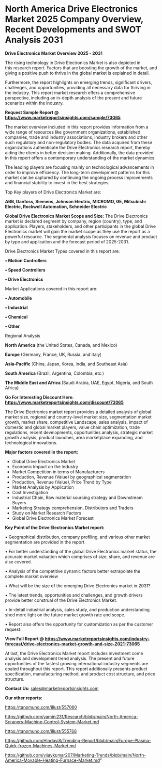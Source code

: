 # North America Drive Electronics Market 2025 Company Overview, Recent Developments and SWOT Analysis 2031

<Strong> Drive Electronics Market Overview 2025 - 2031</strong>

The rising technology in Drive Electronics Market is also depicted in this research report. Factors that are boosting the growth of the market, and giving a positive push to thrive in the global market is explained in detail.

Furthermore, the report highlights on emerging trends, significant drivers, challenges, and opportunities, providing all necessary data for thriving in the industry. This report market research offers a comprehensive perspective, including an in-depth analysis of the present and future scenarios within the industry.

<strong>Request Sample Report @ <a href=https://www.marketreportsinsights.com/sample/73065>https://www.marketreportsinsights.com/sample/73065</a></strong>

The market overview included in this report provides information from a wide range of resources like government organizations, established companies, trade and industry associations, industry brokers and other such regulatory and non-regulatory bodies. The data acquired from these organizations authenticate the Drive Electronics research report, thereby aiding the clients in better decision making. Additionally, the data provided in this report offers a contemporary understanding of the market dynamics.

The leading players are focusing mainly on technological advancements in order to improve efficiency. The long-term development patterns for this market can be captured by continuing the ongoing process improvements and financial stability to invest in the best strategies.

Top Key players of Drive Electronics Market are:

<strong>ABB, Danfoss, Siemens, Johnson Electric, MICROMO, GE, Mitsubishi Electric, Rockwell Automation, Schneider Electric</strong>

<strong><b>Global Drive Electronics Market Scope and Size:</b></strong>
The Drive Electronics market is declared segment by company, region (country), type, and application. Players, stakeholders, and other participants in the global Drive Electronics market will gain the market scope as they use the report as a powerful resource. The segmental analysis focuses on revenue and product by type and application and the forecast period of 2025-2031.

Drive Electronics Market Types covered in this report are:

<strong>• Motion Controllers

• Speed Controllers

• Drive Electronics</strong>

Market Applications covered in this report are:

<strong>• Automobile

• Industrial

• Chemical

• Other</strong> 

Regional Analysis

<strong>North America</strong> (the United States, Canada, and Mexico)

<strong>Europe</strong> (Germany, France, UK, Russia, and Italy)

<strong>Asia-Pacific</strong> (China, Japan, Korea, India, and Southeast Asia)

<strong>South America</strong> (Brazil, Argentina, Colombia, etc.)

<strong>The Middle East and Africa</strong> (Saudi Arabia, UAE, Egypt, Nigeria, and South Africa)

<strong>Go For Interesting Discount Here: <a href=https://www.marketreportsinsights.com/discount/73065>https://www.marketreportsinsights.com/discount/73065</a></strong>

The Drive Electronics market report provides a detailed analysis of global market size, regional and country-level market size, segmentation market growth, market share, competitive Landscape, sales analysis, impact of domestic and global market players, value chain optimization, trade regulations, recent developments, opportunities analysis, strategic market growth analysis, product launches, area marketplace expanding, and technological innovations.

<strong><b>Major factors covered in the report:</b></strong>
<ul>
  <li>Global Drive Electronics Market </li>
  <li>Economic Impact on the Industry</li>
  <li>Market Competition in terms of Manufacturers</li>
  <li>Production, Revenue (Value) by geographical segmentation</li>
  <li>Production, Revenue (Value), Price Trend by Type</li>
  <li>Market Analysis by Application</li>
  <li>Cost Investigation</li>
  <li>Industrial Chain, Raw material sourcing strategy and Downstream Buyers</li>
  <li>Marketing Strategy comprehension, Distributors and Traders</li>
  <li>Study on Market Research Factors</li>
  <li>Global Drive Electronics Market Forecast</li>
</ul>

<strong><b>Key Point of the Drive Electronics Market report:</b></strong>

• Geographical distribution, company profiling, and various other market segmentation are provided in the report.

• For better understanding of the global Drive Electronics market status, the accurate market valuation which comprises of size, share, and revenue are also covered.

• Analysis of the competitive dynamic factors better extrapolate the complete market overview

• What will be the size of the emerging Drive Electronics market in 2031?

• The latest trends, opportunities and challenges, and growth drivers provide better construal of the Drive Electronics Market.

• In-detail industrial analysis, sales study, and production understanding shed more light on the future market growth rate and scope.

• Report also offers the opportunity for customization as per the customer request.

<strong><b>View Full Report @ <a href=https://www.marketreportsinsights.com/industry-forecast/drive-electronics-market-growth-and-size-2021-73065>https://www.marketreportsinsights.com/industry-forecast/drive-electronics-market-growth-and-size-2021-73065</a></b></strong>


At last, the Drive Electronics Market report includes investment come analysis and development trend analysis. The present and future opportunities of the fastest growing international industry segments are coated throughout this report. This report additionally presents product specification, manufacturing method, and product cost structure, and price structure.

<strong>Contact Us:</strong>
sales@marketreportsinsights.com

<strong>Our other reports:</strong>

<a href=https://tanomuno.com/illust/557060>https://tanomuno.com/illust/557060</a>

<a href=https://github.com/yamini231/Research/blob/main/North-America-Scrapers-Machine-Control-System-Market.md>https://github.com/yamini231/Research/blob/main/North-America-Scrapers-Machine-Control-System-Market.md</a>

<a href=https://tanomuno.com/illust/555768>https://tanomuno.com/illust/555768</a>

<a href=https://github.com/Hindavi8/Trending-Report/blob/main/Europe-Plasma-Quick-frozen-Machines-Market.md>https://github.com/Hindavi8/Trending-Report/blob/main/Europe-Plasma-Quick-frozen-Machines-Market.md</a>

<a href=https://github.com/vijaykumar207/Marketing-Trends/blob/main/North-America-Movable-Heating-Furnace-Market.md>https://github.com/vijaykumar207/Marketing-Trends/blob/main/North-America-Movable-Heating-Furnace-Market.md</a>"
